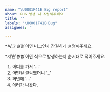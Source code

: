 ```yaml
---
name: "\U0001F41E Bug report"
about: BUG 발생 시 작성해주세요.
title: ''
labels: "\U0001F41B Bug"
assignees: ''

---
```


**버그 설명*
어떤 버그인지 간결하게 설명해주세요.

**재현 방법*
어떤 식으로 발생하는지 순서대로 적어주세요.
1. 어디를 가서 '...'
2. 어떤걸 클릭했더니 '...'
3. 화면에 '...'
4. 에러가 나왔다.
